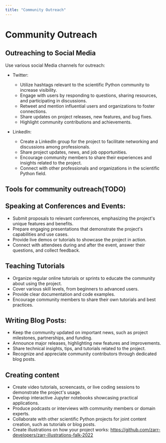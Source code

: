```yaml
---
title: "Community Outreach"
---
```


# Community Outreach 
 
## Outreaching to Social Media
Use various social Media channels for outreach:
   - Twitter:
     - Utilize hashtags relevant to the scientific Python community to increase visibility.
     - Engage with users by responding to questions, sharing resources, and participating in discussions.
     - Retweet and mention influential users and organizations to foster connections.
     - Share updates on project releases, new features, and bug fixes.
     - Highlight community contributions and achievements.

   - LinkedIn:
     - Create a LinkedIn group for the project to facilitate networking and discussions among professionals.
     - Share project updates, news, and job opportunities.
     - Encourage community members to share their experiences and insights related to the project.
     - Connect with other professionals and organizations in the scientific Python field.

## Tools for community outreach(TODO)

## Speaking at Conferences and Events:
   - Submit proposals to relevant conferences, emphasizing the project's unique features and benefits.
   - Prepare engaging presentations that demonstrate the project's capabilities and use cases.
   - Provide live demos or tutorials to showcase the project in action.
   - Connect with attendees during and after the event, answer their questions, and collect feedback.

## Teaching Tutorials
   - Organize regular online tutorials or sprints to educate the community about using the project.
   - Cover various skill levels, from beginners to advanced users.
   - Provide clear documentation and code examples.
   - Encourage community members to share their own tutorials and best practices.

## Writing Blog Posts:
   - Keep the community updated on important news, such as project milestones, partnerships, and funding.
   - Announce major releases, highlighting new features and improvements.
   - Share technical insights, tips, and tutorials related to the project.
   - Recognize and appreciate community contributors through dedicated blog posts.

## Creating content
   - Create video tutorials, screencasts, or live coding sessions to demonstrate the project's usage.
   - Develop interactive Jupyter notebooks showcasing practical applications.
   - Produce podcasts or interviews with community members or domain experts.
   - Collaborate with other scientific Python projects for joint content creation, such as tutorials or blog posts.
- Create illustrations on how your project works:   https://github.com/zarr-developers/zarr-illustrations-falk-2022